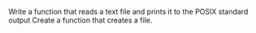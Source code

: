 Write a function that reads a text file and prints it to the POSIX standard output
Create a function that creates a file.
